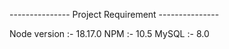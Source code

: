 --------------- Project Requirement ---------------

Node version :- 18.17.0
NPM :- 10.5
MySQL :- 8.0

